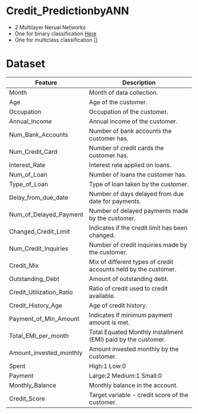 # Credit_PredictionbyANN
- 2 Multilayer Nerual Networks 
- One for binary classification [Here](https://github.com/ronineume/Credit_PredictionbyANN/blob/main/Binary.ipynb)
- One for multiclass classification []

# Dataset
| Feature                        | Description                                                      |
|-------------------------------|------------------------------------------------------------------|
| Month                         | Month of data collection.                                       |
| Age                           | Age of the customer.                                           |
| Occupation                    | Occupation of the customer.                                     |
| Annual_Income                 | Annual income of the customer.                                  |
| Num_Bank_Accounts             | Number of bank accounts the customer has.                       |
| Num_Credit_Card               | Number of credit cards the customer has.                        |
| Interest_Rate                 | Interest rate applied on loans.                                 |
| Num_of_Loan                   | Number of loans the customer has.                               |
| Type_of_Loan                  | Type of loan taken by the customer.                             |
| Delay_from_due_date           | Number of days delayed from due date for payments.             |
| Num_of_Delayed_Payment        | Number of delayed payments made by the customer.               |
| Changed_Credit_Limit          | Indicates if the credit limit has been changed.                |
| Num_Credit_Inquiries          | Number of credit inquiries made by the customer.               |
| Credit_Mix                    | Mix of different types of credit accounts held by the customer. |
| Outstanding_Debt              | Amount of outstanding debt.                                     |
| Credit_Utilization_Ratio      | Ratio of credit used to credit available.                       |
| Credit_History_Age            | Age of credit history.                                         |
| Payment_of_Min_Amount         | Indicates if minimum payment amount is met.                    |
| Total_EMI_per_month           | Total Equated Monthly Installment (EMI) paid by the customer.  |
| Amount_invested_monthly       | Amount invested monthly by the customer.                        |
| Spent             | High:1 Low:0                               |
| Payment             | Large:2 Medium:1 Small:0                               |
| Monthly_Balance                | Monthly balance in the account.                                 |
| Credit_Score                  | Target variable - credit score of the customer.                |
